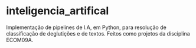 # inteligencia_artifical
Implementação de pipelines de I.A, em Python, para resolução de classificação de deglutições e de textos. Feitos como projetos da disciplina ECOM09A.

